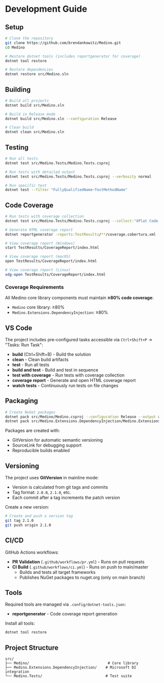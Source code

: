 # Development Guide

## Setup

```bash
# Clone the repository
git clone https://github.com/brendankowitz/Medino.git
cd Medino

# Restore dotnet tools (includes reportgenerator for coverage)
dotnet tool restore

# Restore dependencies
dotnet restore src/Medino.sln
```

## Building

```bash
# Build all projects
dotnet build src/Medino.sln

# Build in Release mode
dotnet build src/Medino.sln --configuration Release

# Clean build
dotnet clean src/Medino.sln
```

## Testing

```bash
# Run all tests
dotnet test src/Medino.Tests/Medino.Tests.csproj

# Run tests with detailed output
dotnet test src/Medino.Tests/Medino.Tests.csproj --verbosity normal

# Run specific test
dotnet test --filter "FullyQualifiedName~TestMethodName"
```

## Code Coverage

```bash
# Run tests with coverage collection
dotnet test src/Medino.Tests/Medino.Tests.csproj --collect:"XPlat Code Coverage" --results-directory ./TestResults

# Generate HTML coverage report
dotnet reportgenerator -reports:TestResults/**/coverage.cobertura.xml -targetdir:TestResults/CoverageReport -reporttypes:Html

# View coverage report (Windows)
start TestResults/CoverageReport/index.html

# View coverage report (macOS)
open TestResults/CoverageReport/index.html

# View coverage report (Linux)
xdg-open TestResults/CoverageReport/index.html
```

### Coverage Requirements

All Medino core library components must maintain **≥80% code coverage**:
- `Medino` core library: ≥80%
- `Medino.Extensions.DependencyInjection`: ≥80%

## VS Code

The project includes pre-configured tasks accessible via `Ctrl+Shift+P` → "Tasks: Run Task":

- **build** (Ctrl+Shift+B) - Build the solution
- **clean** - Clean build artifacts
- **test** - Run all tests
- **build and test** - Build and test in sequence
- **test with coverage** - Run tests with coverage collection
- **coverage report** - Generate and open HTML coverage report
- **watch tests** - Continuously run tests on file changes

## Packaging

```bash
# Create NuGet packages
dotnet pack src/Medino/Medino.csproj --configuration Release --output artifacts
dotnet pack src/Medino.Extensions.DependencyInjection/Medino.Extensions.DependencyInjection.csproj --configuration Release --output artifacts
```

Packages are created with:
- GitVersion for automatic semantic versioning
- SourceLink for debugging support
- Reproducible builds enabled

## Versioning

The project uses **GitVersion** in mainline mode:
- Version is calculated from git tags and commits
- Tag format: `2.0.0`, `2.1.0`, etc.
- Each commit after a tag increments the patch version

Create a new version:
```bash
# Create and push a version tag
git tag 2.1.0
git push origin 2.1.0
```

## CI/CD

GitHub Actions workflows:

- **PR Validation** (`.github/workflows/pr.yml`) - Runs on pull requests
- **CI Build** (`.github/workflows/ci.yml`) - Runs on push to main/master
  - Builds and tests all target frameworks
  - Publishes NuGet packages to nuget.org (only on main branch)

## Tools

Required tools are managed via `.config/dotnet-tools.json`:
- **reportgenerator** - Code coverage report generation

Install all tools:
```bash
dotnet tool restore
```

## Project Structure

```
src/
├── Medino/                                    # Core library
├── Medino.Extensions.DependencyInjection/    # Microsoft DI integration
└── Medino.Tests/                             # Test suite
```
